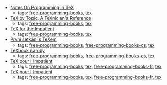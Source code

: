 * [Notes On Programming in TeX](http://pgfplots.sourceforge.net/TeX-programming-notes.pdf)
    * tags: [free-programming-books](../tags/free-programming-books.md), [tex](../tags/tex.md)
* [TeX by Topic, A TeXnician's Reference](http://eijkhout.net/texbytopic/texbytopic.html)
    * tags: [free-programming-books](../tags/free-programming-books.md), [tex](../tags/tex.md)
* [TeX for the Impatient](https://www.gnu.org/software/teximpatient/)
    * tags: [free-programming-books](../tags/free-programming-books.md), [tex](../tags/tex.md)
* [První setkání s TeXem](http://www.root.cz/knihy/prvni-setkani-s-texem/)
    * tags: [free-programming-books](../tags/free-programming-books.md), [free-programming-books-cs](../tags/free-programming-books-cs.md), [tex](../tags/tex.md)
* [TeXbook naruby](http://www.root.cz/knihy/texbook-naruby/)
    * tags: [free-programming-books](../tags/free-programming-books.md), [free-programming-books-cs](../tags/free-programming-books-cs.md), [tex](../tags/tex.md)
* [TeX pour l'Impatient](http://www.apprendre-en-ligne.net/LaTeX/teximpatient.pdf)
    * tags: [free-programming-books](../tags/free-programming-books.md), [tex](../tags/tex.md), [free-programming-books-fr](../tags/free-programming-books-fr.md), [tex](../tags/tex.md)
* [TeX pour l'Impatient](http://www.apprendre-en-ligne.net/LaTeX/teximpatient.pdf)
    * tags: [free-programming-books](../tags/free-programming-books.md), [tex](../tags/tex.md), [free-programming-books-fr](../tags/free-programming-books-fr.md), [tex](../tags/tex.md)
